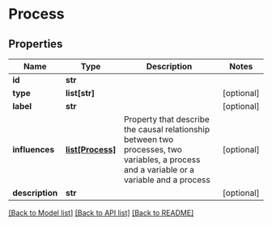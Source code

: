 # Process

## Properties
Name | Type | Description | Notes
------------ | ------------- | ------------- | -------------
**id** | **str** |  | 
**type** | **list[str]** |  | [optional] 
**label** | **str** |  | [optional] 
**influences** | [**list[Process]**](Process.md) | Property that describe the causal relationship between two processes, two variables, a process and a variable or a variable and a process | [optional] 
**description** | **str** |  | [optional] 

[[Back to Model list]](../README.md#documentation-for-models) [[Back to API list]](../README.md#documentation-for-api-endpoints) [[Back to README]](../README.md)


